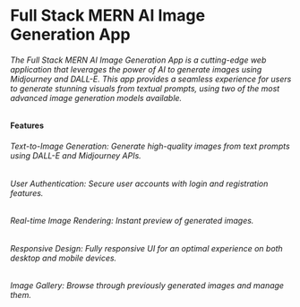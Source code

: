 # Full Stack MERN AI Image Generation App


###### The Full Stack MERN AI Image Generation App is a cutting-edge web application that leverages the power of AI to generate images using Midjourney and DALL-E. This app provides a seamless experience for users to generate stunning visuals from textual prompts, using two of the most advanced image generation models available.

#### Features
###### Text-to-Image Generation: Generate high-quality images from text prompts using DALL-E and Midjourney APIs.
###### User Authentication: Secure user accounts with login and registration features.
###### Real-time Image Rendering: Instant preview of generated images.
###### Responsive Design: Fully responsive UI for an optimal experience on both desktop and mobile devices.
###### Image Gallery: Browse through previously generated images and manage them.
